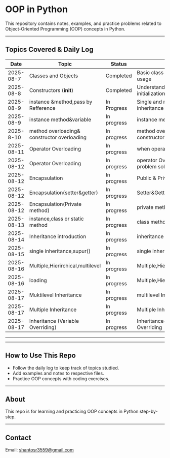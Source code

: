 # OOP in Python

This repository contains notes, examples, and practice problems related to Object-Oriented Programming (OOP) concepts in Python.

---

## Topics Covered & Daily Log

| Date       | Topic                  | Status    | Notes                          |
|------------|------------------------|-----------|--------------------------------|
| 2025-08-7 | Classes and Objects    | Completed | Basic class creation and usage  |
| 2025-08-8 | Constructors (__init__) | Completed | Understanding constructor initialization |
| 2025-08-9 |instance &method,pass by Refference       | In Progress | Single and multiple inheritance |
| 2025-08-9 | instance method&variable          | In progress  | instance method&variable|
| 2025-8-10          |method overloading& constructor overloading                       |    In progress       |  method overloading& constructor overloading                               |
| 2025-08-11 | Operator Overloading      | In progress  | when operator Overloading|
| 2025-08-12 | Operator Overloading      | In progress  | operator Overloading problem solve|
| 2025-08-12 | Encapsulation    | In progress  | Public & Private variable|
| 2025-08-12 | Encapsulation(setter&getter)    | In progress  |Setter&Getter method|
| 2025-08-12 | Encapsulation(Private method)    | In progress  |private method |
| 2025-08-13 |instance,class or static method    | In progress  |class method |
| 2025-08-14 |Inheritance introduction   | In progress  |inheritance theory(type) |
| 2025-08-15 |single inheritance,supur()    | In progress  |single inheritance |
| 2025-08-16 |Multiple,Hierirchical,multilevel   | In progress  |Multiple,Hierirchical,multilevel |
| 2025-08-16 | loading  | In progress  |Multiple,Hierirchical,multilevel |
| 2025-08-17 | Muktilevel Inheritance  | In progress  |multilevel Inheritance |
| 2025-08-17 |  Multiple Inheritance| In progress  | Multiple Inheritance |
| 2025-08-17 | Inheritance (Variable Overriding)| In progress  | Inheritance->Variable Overriding |
---
---

## How to Use This Repo

- Follow the daily log to keep track of topics studied.
- Add examples and notes to respective files.
- Practice OOP concepts with coding exercises.

---

## About

This repo is for learning and practicing OOP concepts in Python step-by-step.

---

## Contact

Email: shantosr3559@gmail.com
